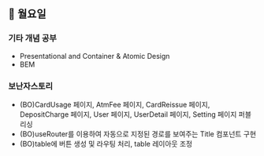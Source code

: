 ## 📌 월요일

### 기타 개념 공부

- Presentational and Container & Atomic Design
- BEM

### 보난자스토리

- (BO)CardUsage 페이지, AtmFee 페이지, CardReissue 페이지, DepositCharge 페이지, User 페이지, UserDetail 페이지, Setting 페이지 퍼블리싱
- (BO)useRouter를 이용하여 자동으로 지정된 경로를 보여주는 Title 컴포넌트 구현
- (BO)table에 버튼 생성 및 라우팅 처리, table 레이아웃 조정
